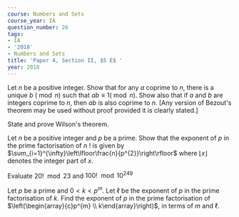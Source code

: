 ```yaml
---
course: Numbers and Sets
course_year: IA
question_number: 26
tags:
- IA
- '2018'
- Numbers and Sets
title: 'Paper 4, Section II, $5 E$ '
year: 2018
---
```




Let $n$ be a positive integer. Show that for any $a$ coprime to $n$, there is a unique $b$ $(\bmod n)$ such that $a b \equiv 1(\bmod n)$. Show also that if $a$ and $b$ are integers coprime to $n$, then $a b$ is also coprime to $n$. [Any version of Bezout's theorem may be used without proof provided it is clearly stated.]

State and prove Wilson's theorem.

Let $n$ be a positive integer and $p$ be a prime. Show that the exponent of $p$ in the prime factorisation of $n$ ! is given by $\sum_{i=1}^{\infty}\left\lfloor\frac{n}{p^{2}}\right\rfloor$ where $\lfloor x\rfloor$ denotes the integer part of $x$.

Evaluate $20! \mod 23$ and $100! \mod 10^{249}$

Let $p$ be a prime and $0<k<p^{m}$. Let $\ell$ be the exponent of $p$ in the prime factorisation of $k$. Find the exponent of $p$ in the prime factorisation of $\left(\begin{array}{c}p^{m} \\ k\end{array}\right)$, in terms of $m$ and $\ell$.
